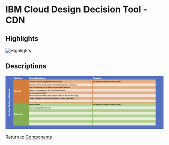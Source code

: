 # IBM Cloud Design Decision Tool - CDN

## Highlights
![Highlights](/images/express_tool_cdn.png)

## Descriptions
![Descriptions](/images/rainbow_tool_cdn.png)

Return to [Components](README.md)

